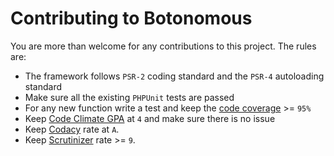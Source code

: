 # Contributing to Botonomous
You are more than welcome for any contributions to this project. The rules are:
* The framework follows `PSR-2` coding standard and the `PSR-4` autoloading standard
* Make sure all the existing `PHPUnit` tests are passed
* For any new function write a test and keep the [code coverage](https://codeclimate.com/github/iranianpep/botonomous/coverage) >= `95%`
* Keep [Code Climate GPA](https://codeclimate.com/github/iranianpep/botonomous) at `4` and make sure there is no issue
* Keep [Codacy](https://www.codacy.com/app/iranianpep/botonomous/dashboard) rate at `A`.
* Keep [Scrutinizer](https://scrutinizer-ci.com/g/iranianpep/botonomous) rate >= `9`.

